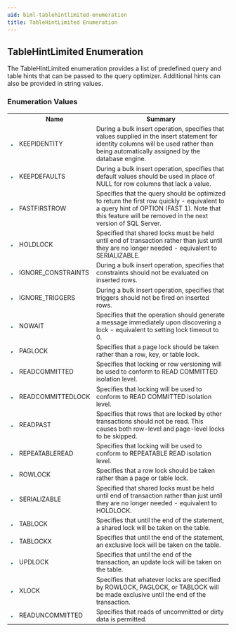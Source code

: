 ```yaml
---
uid: biml-tablehintlimited-enumeration
title: TableHintLimited Enumeration
---
```


## TableHintLimited Enumeration

<div class="LanguageSummary"><div class ="SummaryItem">The TableHintLimited enumeration provides a list of predefined query and table hints that can be passed to the query optimizer.  Additional hints can also be provided in string values.</div></div>
<div class="EnumValueGroup">

### Enumeration Values

<table id="EnumValue" class="MemberList"><tbody><tr><th class="MemberTypeIconColumnHeader">&nbsp;</th><th class="MemberNameColumnHeader">Name</th><th class="MemberSummaryColumnHeader">Summary</th></tr><tr class="cd0"><td align="center" class="MemberTypeIcon"><img src="enumValue.png"></img></td><td class="MemberName">KEEPIDENTITY</td><td class="MemberSummary"><div class ="SummaryItem">During a bulk insert operation, specifies that values supplied in the insert statement for identity columns will be used  rather than being automatically assigned by the database engine.</div></td></tr><tr class="cd1"><td align="center" class="MemberTypeIcon"><img src="enumValue.png"></img></td><td class="MemberName">KEEPDEFAULTS</td><td class="MemberSummary"><div class ="SummaryItem">During a bulk insert operation, specifies that default values should be used in place of NULL for row columns that lack a value.</div></td></tr><tr class="cd0"><td align="center" class="MemberTypeIcon"><img src="enumValue.png"></img></td><td class="MemberName">FASTFIRSTROW</td><td class="MemberSummary"><div class ="SummaryItem">Specifies that the query should be optimized to return the first row quickly - equivalent to a query hint of OPTION (FAST 1).  Note that this feature will be removed in the next version of SQL Server.</div></td></tr><tr class="cd1"><td align="center" class="MemberTypeIcon"><img src="enumValue.png"></img></td><td class="MemberName">HOLDLOCK</td><td class="MemberSummary"><div class ="SummaryItem">Specified that shared locks must be held until end of transaction rather than just until they are no longer needed - equivalent to SERIALIZABLE.</div></td></tr><tr class="cd0"><td align="center" class="MemberTypeIcon"><img src="enumValue.png"></img></td><td class="MemberName">IGNORE_CONSTRAINTS</td><td class="MemberSummary"><div class ="SummaryItem">During a bulk insert operation, specifies that constraints should not be evaluated on inserted rows.</div></td></tr><tr class="cd1"><td align="center" class="MemberTypeIcon"><img src="enumValue.png"></img></td><td class="MemberName">IGNORE_TRIGGERS</td><td class="MemberSummary"><div class ="SummaryItem">During a bulk insert operation, specifies that triggers should not be fired on inserted rows.</div></td></tr><tr class="cd0"><td align="center" class="MemberTypeIcon"><img src="enumValue.png"></img></td><td class="MemberName">NOWAIT</td><td class="MemberSummary"><div class ="SummaryItem">Specifies that the operation should generate a message immediately upon discovering a lock - equivalent to setting lock timeout to 0.</div></td></tr><tr class="cd1"><td align="center" class="MemberTypeIcon"><img src="enumValue.png"></img></td><td class="MemberName">PAGLOCK</td><td class="MemberSummary"><div class ="SummaryItem">Specifies that a page lock should be taken rather than a row, key, or table lock.</div></td></tr><tr class="cd0"><td align="center" class="MemberTypeIcon"><img src="enumValue.png"></img></td><td class="MemberName">READCOMMITTED</td><td class="MemberSummary"><div class ="SummaryItem">Specifies that locking or row versioning will be used to conform to READ COMMITTED isolation level.</div></td></tr><tr class="cd1"><td align="center" class="MemberTypeIcon"><img src="enumValue.png"></img></td><td class="MemberName">READCOMMITTEDLOCK</td><td class="MemberSummary"><div class ="SummaryItem">Specifies that locking will be used to conform to READ COMMITTED isolation level.</div></td></tr><tr class="cd0"><td align="center" class="MemberTypeIcon"><img src="enumValue.png"></img></td><td class="MemberName">READPAST</td><td class="MemberSummary"><div class ="SummaryItem">Specifies that rows that are locked by other transactions should not be read.  This causes both row-level and page-level locks to be skipped.</div></td></tr><tr class="cd1"><td align="center" class="MemberTypeIcon"><img src="enumValue.png"></img></td><td class="MemberName">REPEATABLEREAD</td><td class="MemberSummary"><div class ="SummaryItem">Specifies that locking will be used to conform to REPEATABLE READ isolation level.</div></td></tr><tr class="cd0"><td align="center" class="MemberTypeIcon"><img src="enumValue.png"></img></td><td class="MemberName">ROWLOCK</td><td class="MemberSummary"><div class ="SummaryItem">Specifies that a row lock should be taken rather than a page or table lock.</div></td></tr><tr class="cd1"><td align="center" class="MemberTypeIcon"><img src="enumValue.png"></img></td><td class="MemberName">SERIALIZABLE</td><td class="MemberSummary"><div class ="SummaryItem">Specified that shared locks must be held until end of transaction rather than just until they are no longer needed - equivalent to HOLDLOCK.</div></td></tr><tr class="cd0"><td align="center" class="MemberTypeIcon"><img src="enumValue.png"></img></td><td class="MemberName">TABLOCK</td><td class="MemberSummary"><div class ="SummaryItem">Specifies that until the end of the statement, a shared lock will be taken on the table.</div></td></tr><tr class="cd1"><td align="center" class="MemberTypeIcon"><img src="enumValue.png"></img></td><td class="MemberName">TABLOCKX</td><td class="MemberSummary"><div class ="SummaryItem">Specifies that until the end of the statement, an exclusive lock will be taken on the table.</div></td></tr><tr class="cd0"><td align="center" class="MemberTypeIcon"><img src="enumValue.png"></img></td><td class="MemberName">UPDLOCK</td><td class="MemberSummary"><div class ="SummaryItem">Specifies that until the end of the transaction, an update lock will be taken on the table.</div></td></tr><tr class="cd1"><td align="center" class="MemberTypeIcon"><img src="enumValue.png"></img></td><td class="MemberName">XLOCK</td><td class="MemberSummary"><div class ="SummaryItem">Specifies that whatever locks are specified by ROWLOCK, PAGLOCK, or TABLOCK will be made exclusive until the end of the transaction.</div></td></tr><tr class="cd0"><td align="center" class="MemberTypeIcon"><img src="enumValue.png"></img></td><td class="MemberName">READUNCOMMITTED</td><td class="MemberSummary"><div class ="SummaryItem">Specifies that reads of uncommitted or dirty data is permitted.</div></td></tr></tbody></table>
</div>